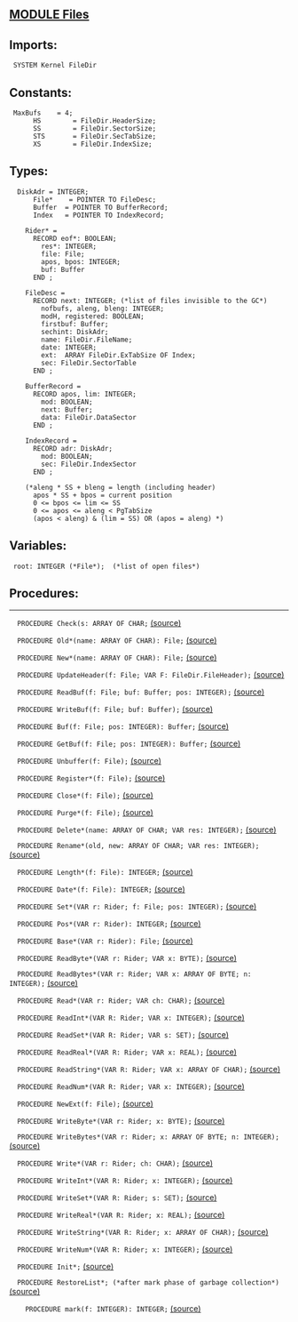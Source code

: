 
## [MODULE Files](https://github.com/io-core/Files/blob/main/Files.Mod)

  ## Imports:
` SYSTEM Kernel FileDir`

## Constants:
```
 MaxBufs    = 4;
      HS        = FileDir.HeaderSize;
      SS        = FileDir.SectorSize;
      STS       = FileDir.SecTabSize;
      XS        = FileDir.IndexSize;

```
## Types:
```
  DiskAdr = INTEGER;
      File*    = POINTER TO FileDesc;
      Buffer  = POINTER TO BufferRecord;
      Index   = POINTER TO IndexRecord;

    Rider* =
      RECORD eof*: BOOLEAN;
        res*: INTEGER;
        file: File;
        apos, bpos: INTEGER;
        buf: Buffer
      END ;

    FileDesc =
      RECORD next: INTEGER; (*list of files invisible to the GC*)
        nofbufs, aleng, bleng: INTEGER;
        modH, registered: BOOLEAN;
        firstbuf: Buffer;
        sechint: DiskAdr;
        name: FileDir.FileName;
        date: INTEGER;
        ext:  ARRAY FileDir.ExTabSize OF Index;
        sec: FileDir.SectorTable
      END ;

    BufferRecord =
      RECORD apos, lim: INTEGER;
        mod: BOOLEAN;
        next: Buffer;
        data: FileDir.DataSector
      END ;

    IndexRecord =
      RECORD adr: DiskAdr;
        mod: BOOLEAN;
        sec: FileDir.IndexSector
      END ;

    (*aleng * SS + bleng = length (including header)
      apos * SS + bpos = current position
      0 <= bpos <= lim <= SS
      0 <= apos <= aleng < PgTabSize
      (apos < aleng) & (lim = SS) OR (apos = aleng) *)

```
## Variables:
```
 root: INTEGER (*File*);  (*list of open files*)

```
## Procedures:
---

`  PROCEDURE Check(s: ARRAY OF CHAR;` [(source)](https://github.com/io-orig/System/blob/main/Files.Mod#L61)


`  PROCEDURE Old*(name: ARRAY OF CHAR): File;` [(source)](https://github.com/io-orig/System/blob/main/Files.Mod#L79)


`  PROCEDURE New*(name: ARRAY OF CHAR): File;` [(source)](https://github.com/io-orig/System/blob/main/Files.Mod#L114)


`  PROCEDURE UpdateHeader(f: File; VAR F: FileDir.FileHeader);` [(source)](https://github.com/io-orig/System/blob/main/Files.Mod#L138)


`  PROCEDURE ReadBuf(f: File; buf: Buffer; pos: INTEGER);` [(source)](https://github.com/io-orig/System/blob/main/Files.Mod#L145)


`  PROCEDURE WriteBuf(f: File; buf: Buffer);` [(source)](https://github.com/io-orig/System/blob/main/Files.Mod#L156)


`  PROCEDURE Buf(f: File; pos: INTEGER): Buffer;` [(source)](https://github.com/io-orig/System/blob/main/Files.Mod#L182)


`  PROCEDURE GetBuf(f: File; pos: INTEGER): Buffer;` [(source)](https://github.com/io-orig/System/blob/main/Files.Mod#L190)


`  PROCEDURE Unbuffer(f: File);` [(source)](https://github.com/io-orig/System/blob/main/Files.Mod#L205)


`  PROCEDURE Register*(f: File);` [(source)](https://github.com/io-orig/System/blob/main/Files.Mod#L231)


`  PROCEDURE Close*(f: File);` [(source)](https://github.com/io-orig/System/blob/main/Files.Mod#L241)


`  PROCEDURE Purge*(f: File);` [(source)](https://github.com/io-orig/System/blob/main/Files.Mod#L246)


`  PROCEDURE Delete*(name: ARRAY OF CHAR; VAR res: INTEGER);` [(source)](https://github.com/io-orig/System/blob/main/Files.Mod#L263)


`  PROCEDURE Rename*(old, new: ARRAY OF CHAR; VAR res: INTEGER);` [(source)](https://github.com/io-orig/System/blob/main/Files.Mod#L273)


`  PROCEDURE Length*(f: File): INTEGER;` [(source)](https://github.com/io-orig/System/blob/main/Files.Mod#L291)


`  PROCEDURE Date*(f: File): INTEGER;` [(source)](https://github.com/io-orig/System/blob/main/Files.Mod#L295)


`  PROCEDURE Set*(VAR r: Rider; f: File; pos: INTEGER);` [(source)](https://github.com/io-orig/System/blob/main/Files.Mod#L301)


`  PROCEDURE Pos*(VAR r: Rider): INTEGER;` [(source)](https://github.com/io-orig/System/blob/main/Files.Mod#L315)


`  PROCEDURE Base*(VAR r: Rider): File;` [(source)](https://github.com/io-orig/System/blob/main/Files.Mod#L319)


`  PROCEDURE ReadByte*(VAR r: Rider; VAR x: BYTE);` [(source)](https://github.com/io-orig/System/blob/main/Files.Mod#L323)


`  PROCEDURE ReadBytes*(VAR r: Rider; VAR x: ARRAY OF BYTE; n: INTEGER);` [(source)](https://github.com/io-orig/System/blob/main/Files.Mod#L340)


`  PROCEDURE Read*(VAR r: Rider; VAR ch: CHAR);` [(source)](https://github.com/io-orig/System/blob/main/Files.Mod#L346)


`  PROCEDURE ReadInt*(VAR R: Rider; VAR x: INTEGER);` [(source)](https://github.com/io-orig/System/blob/main/Files.Mod#L363)


`  PROCEDURE ReadSet*(VAR R: Rider; VAR s: SET);` [(source)](https://github.com/io-orig/System/blob/main/Files.Mod#L369)


`  PROCEDURE ReadReal*(VAR R: Rider; VAR x: REAL);` [(source)](https://github.com/io-orig/System/blob/main/Files.Mod#L374)


`  PROCEDURE ReadString*(VAR R: Rider; VAR x: ARRAY OF CHAR);` [(source)](https://github.com/io-orig/System/blob/main/Files.Mod#L379)


`  PROCEDURE ReadNum*(VAR R: Rider; VAR x: INTEGER);` [(source)](https://github.com/io-orig/System/blob/main/Files.Mod#L389)


`  PROCEDURE NewExt(f: File);` [(source)](https://github.com/io-orig/System/blob/main/Files.Mod#L398)


`  PROCEDURE WriteByte*(VAR r: Rider; x: BYTE);` [(source)](https://github.com/io-orig/System/blob/main/Files.Mod#L405)


`  PROCEDURE WriteBytes*(VAR r: Rider; x: ARRAY OF BYTE; n: INTEGER);` [(source)](https://github.com/io-orig/System/blob/main/Files.Mod#L426)


`  PROCEDURE Write*(VAR r: Rider; ch: CHAR);` [(source)](https://github.com/io-orig/System/blob/main/Files.Mod#L432)


`  PROCEDURE WriteInt*(VAR R: Rider; x: INTEGER);` [(source)](https://github.com/io-orig/System/blob/main/Files.Mod#L453)


`  PROCEDURE WriteSet*(VAR R: Rider; s: SET);` [(source)](https://github.com/io-orig/System/blob/main/Files.Mod#L460)


`  PROCEDURE WriteReal*(VAR R: Rider; x: REAL);` [(source)](https://github.com/io-orig/System/blob/main/Files.Mod#L464)


`  PROCEDURE WriteString*(VAR R: Rider; x: ARRAY OF CHAR);` [(source)](https://github.com/io-orig/System/blob/main/Files.Mod#L468)


`  PROCEDURE WriteNum*(VAR R: Rider; x: INTEGER);` [(source)](https://github.com/io-orig/System/blob/main/Files.Mod#L474)


`  PROCEDURE Init*;` [(source)](https://github.com/io-orig/System/blob/main/Files.Mod#L482)


`  PROCEDURE RestoreList*; (*after mark phase of garbage collection*)` [(source)](https://github.com/io-orig/System/blob/main/Files.Mod#L486)


`    PROCEDURE mark(f: INTEGER): INTEGER;` [(source)](https://github.com/io-orig/System/blob/main/Files.Mod#L489)

